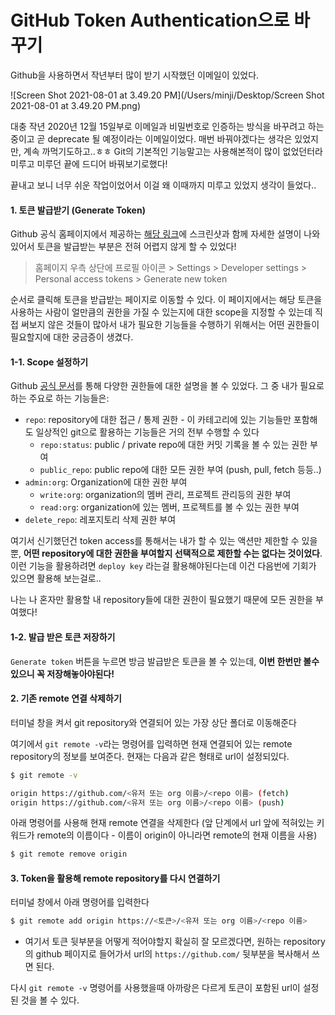 # GitHub Token Authentication으로 바꾸기

Github을 사용하면서 작년부터 많이 받기 시작했던 이메일이 있었다.

![Screen Shot 2021-08-01 at 3.49.20 PM](/Users/minji/Desktop/Screen Shot 2021-08-01 at 3.49.20 PM.png)



대충 작년 2020년 12월 15일부로 이메일과 비밀번호로 인증하는 방식을 바꾸려고 하는중이고 곧 deprecate 될 예정이라는 이메일이었다. 매번 바꿔야겠다는 생각은 있었지만, 계속 까먹기도하고..ㅎㅎ Git의 기본적인 기능말고는 사용해본적이 많이 없었던터라 미루고 미루던 끝에 드디어 바꿔보기로했다!

끝내고 보니 너무 쉬운 작업이었어서 이걸 왜 이때까지 미루고 있었지 생각이 들었다..



#### 1. 토큰 발급받기 (Generate Token)

Github 공식 홈페이지에서 제공하는 <a href="https://docs.github.com/en/github/authenticating-to-github/keeping-your-account-and-data-secure/creating-a-personal-access-token">해당 링크</a>에 스크린샷과 함께 자세한 설명이 나와있어서 토큰을 발급받는 부분은 전혀 어렵지 않게 할 수 있었다!

>  홈페이지 우측 상단에 프로필 아이콘 > Settings > Developer settings > Personal access tokens > Generate new token

순서로 클릭해 토큰을 받급받는 페이지로 이동할 수 있다. 이 페이지에서는 해당 토큰을 사용하는 사람이 얼만큼의 권한을 가질 수 있는지에 대한 scope을 지정할 수 있는데 직접 써보지 않은 것들이 많아서 내가 필요한 기능들을 수행하기 위해서는 어떤 권한들이 필요할지에 대한 궁금증이 생겼다.



#### 1-1. Scope 설정하기

Github <a href="https://docs.github.com/en/developers/apps/building-oauth-apps/scopes-for-oauth-apps">공식 문서</a>를 통해 다양한 권한들에 대한 설명을 볼 수 있었다. 그 중 내가 필요로 하는 주요로 하는 기능들은:

- `repo`: repository에 대한 접근 / 통제 권한 - 이 카테고리에 있는 기능들만 포함해도 일상적인 git으로 활용하는 기능들은 거의 전부 수행할 수 있다
  - `repo:status`: public / private repo에 대한 커밋 기록을 볼 수 있는 권한 부여
  - `public_repo`: public repo에 대한 모든 권한 부여 (push, pull, fetch 등등..)
- `admin:org`: Organization에 대한 권한 부여
  - `write:org`: organization의 멤버 관리, 프로젝트 관리등의 권한 부여
  - `read:org`: organization에 있는 멤버, 프로젝트를 볼 수 있는 권한 부여
- `delete_repo`: 레포지토리 삭제 권한 부여



여기서 신기했던건 token access를 통해서는 내가 할 수 있는 액션만 제한할 수 있을 뿐, **어떤 repository에 대한 권한을 부여할지 선택적으로 제한할 수는 없다는 것이었다**. 이런 기능을 활용하려면 `deploy key` 라는걸 활용해야된다는데 이건 다음번에 기회가 있으면 활용해 보는걸로..

나는 나 혼자만 활용할 내 repository들에 대한 권한이 필요했기 때문에 모든 권한을 부여했다!



#### 1-2. 발급 받은 토큰 저장하기

`Generate token` 버튼을 누르면 방금 발급받은 토큰을 볼 수 있는데, **이번 한번만 볼수 있으니 꼭 저장해놓아야된다!**



#### 2. 기존 remote 연결 삭제하기

터미널 창을 켜서 git repository와 연결되어 있는 가장 상단 폴더로 이동해준다

여기에서 `git remote -v`라는 명령어를 입력하면 현재 연결되어 있는 remote repository의 정보를 보여준다. 현재는 다음과 같은 형태로 url이 설정되있다.

```bash
$ git remote -v

origin https://github.com/<유저 또는 org 이름>/<repo 이름> (fetch)
origin https://github.com/<유저 또는 org 이름>/<repo 이름> (push)
```



아래 명령어를 사용해 현재 remote 연결을 삭제한다 (앞 단계에서 url 앞에 적혀있는 키워드가 remote의 이름이다 - 이름이 origin이 아니라면 remote의 현재 이름을 사용)

```bash
$ git remote remove origin
```



#### 3. Token을 활용해 remote repository를 다시 연결하기

터미널 창에서 아래 명령어를 입력한다

```bash
$ git remote add origin https://<토큰>/<유저 또는 org 이름>/<repo 이름>
```

- 여기서 토큰 뒷부분을 어떻게 적어야할지 확실히 잘 모르겠다면, 원하는 repository의 github 페이지로 들어가서 url의 `https://github.com/` 뒷부분을 복사해서 쓰면 된다.

다시 `git remote -v` 명령어를 사용했을때 아까랑은 다르게 토큰이 포함된 url이 설정된 것을 볼 수 있다.

